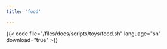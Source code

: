 ```yaml
---
title: 'food'

---
```


{{< code file="/files/docs/scripts/toys/food.sh" language="sh" download="true" >}}
